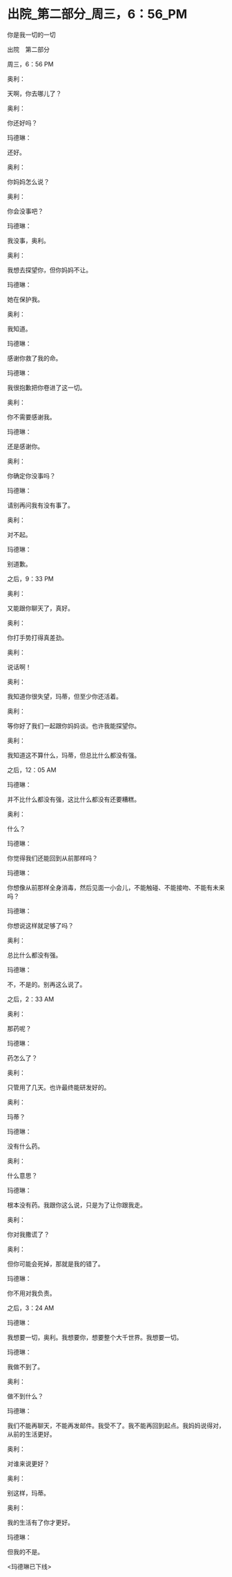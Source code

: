 # 出院_第二部分_周三，6：56_PM

你是我一切的一切

出院　第二部分

周三，6：56 PM

奥利：

天啊，你去哪儿了？

奥利：

你还好吗？

玛德琳：

还好。

奥利：

你妈妈怎么说？

奥利：

你会没事吧？

玛德琳：

我没事，奥利。

奥利：

我想去探望你，但你妈妈不让。

玛德琳：

她在保护我。

奥利：

我知道。

玛德琳：

感谢你救了我的命。

玛德琳：

我很抱歉把你卷进了这一切。

奥利：

你不需要感谢我。

玛德琳：

还是感谢你。

奥利：

你确定你没事吗？

玛德琳：

请别再问我有没有事了。

奥利：

对不起。

玛德琳：

别道歉。

之后，9：33 PM

奥利：

又能跟你聊天了，真好。

奥利：

你打手势打得真差劲。

奥利：

说话啊！

奥利：

我知道你很失望，玛蒂，但至少你还活着。

奥利：

等你好了我们一起跟你妈妈谈。也许我能探望你。

奥利：

我知道这不算什么，玛蒂，但总比什么都没有强。

之后，12：05 AM

玛德琳：

并不比什么都没有强，这比什么都没有还要糟糕。

奥利：

什么？

玛德琳：

你觉得我们还能回到从前那样吗？

玛德琳：

你想像从前那样全身消毒，然后见面一小会儿，不能触碰、不能接吻、不能有未来吗？

玛德琳：

你想说这样就足够了吗？

奥利：

总比什么都没有强。

玛德琳：

不，不是的。别再这么说了。

之后，2：33 AM

奥利：

那药呢？

玛德琳：

药怎么了？

奥利：

只管用了几天。也许最终能研发好的。

奥利：

玛蒂？

玛德琳：

没有什么药。

奥利：

什么意思？

玛德琳：

根本没有药。我跟你这么说，只是为了让你跟我走。

奥利：

你对我撒谎了？

奥利：

但你可能会死掉，那就是我的错了。

玛德琳：

你不用对我负责。

之后，3：24 AM

玛德琳：

我想要一切，奥利。我想要你，想要整个大千世界。我想要一切。

玛德琳：

我做不到了。

奥利：

做不到什么？

玛德琳：

我们不能再聊天，不能再发邮件。我受不了。我不能再回到起点。我妈妈说得对，从前的生活更好。

奥利：

对谁来说更好？

奥利：

别这样，玛蒂。

奥利：

我的生活有了你才更好。

玛德琳：

但我的不是。

<玛德琳已下线>